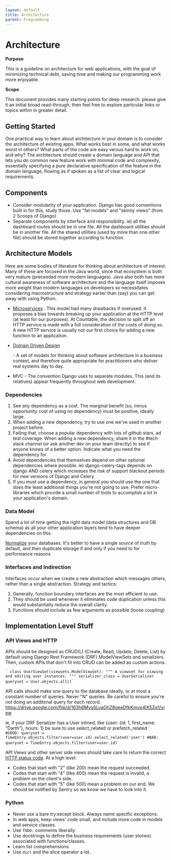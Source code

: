 ```yaml
---
layout: default
title: Architecture
parent: Programming
---
```

# Architecture

**Purpose**

This is a guideline on architecture for web applications, with the goal
of minimizing technical debt, saving time and making our programming
work more enjoyable.

**Scope**

This document provides many starting points for deep research: please
give it an initial broad read-through, then feel free to explore
particular links or topics within in greater detail.

## Getting Started

One practical way to learn about architecture in your domain is to
consider the architecture of existing apps. What works best in some, and
what works worst in others? What parts of the code are easy versus hard
to work on, and why? The architecture should create a domain language
and API that lets you do common new feature work with minimal code and
complexity, essentially specifying a pure declarative specification of
the feature in the domain language, flowing as if spoken as a list of
clear and logical requirements.

## Components

  - Consider modularity of your application. Django has good conventions
    built in for this, study those. Use "fat models" and "skinny views"
    (from 2 Scoops of Django)
  - Separate components by interface and responsibility. ie) all the
    dashboard routes should be in one file. All the dashboard utilities
    should be in another file. All the shared utilities (used by more
    than one other file) should be stored together according to
    function.

## Architecture Models

Here are some bodies of literature for thinking about architecture of
interest. Many of these are focused in the Java world, since that
ecosystem is both very mature (preceeded more modern languages). Java
also both has more cultural awareness of software architecture and the
language itself imposes more weight than modern languages on developers
so necessitates considering macrostructure and strategy earlier than
(say) you can get away with using Python.

  - [Microservices](https://dwmkerr.com/the-death-of-microservice-madness-in-2018/)
    . This model had many drawbacks if overused. It proposes a bias
    towards breaking up your application at the HTTP level (at least for
    our purposes). At Countable, the decision to split off an HTTP
    service is made with a full consideration of the costs of doing so.
    A new HTTP service is usually not our first choice for adding a new
    function to an application.

  - [Domain Driven Design](https://dddcommunity.org/book/evans_2003/)
    
    \- A set of models for thinking about software architecture in a
    business context, and therefore quite appropriate for practitioners
    who deliver real systems day to day.

  - MVC - The convention Django uses to separate modules. This (and its
    relatives) appear frequently throughout web development.

### Dependencies

1.  See any dependency as a cost. The marginal benefit (so, minus
    opportunity cost of using no dependency) must be positive, ideally
    large.
2.  When adding a new dependency, try to use one we've used in another
    project before.
3.  Failing that, choose a popular dependency with lots of github stars,
    ad test coverage. When adding a new dependency, share it in the
    \#tech slack channel (or ask another dev on your team directly) to
    see if anyone knows of a better option. Indicate what you need the
    dependency for.
4.  Avoid dependencies that themselves depend on other optional
    dependencies where possible. ie) django-celery-tags depends on
    django AND celery which increases the risk of support blackout
    periods for new versions of Django and Celery.
5.  If you must use a dependency, in general you should use the one that
    does the least additional things you're not going to use. Prefer
    micro-libraries which provide a small number of tools to accomplish
    a lot in your application's domain.

### Data Model

Spend a lot of time getting the right data model (data structures and DB
schema) as all your other application layers tend to have deeper
dependencies on this.

[Normalize](https://en.wikipedia.org/wiki/Database_normalization) your
databases. It's better to have a single source of truth by default, and
then duplicate storage if and only if you need to for performance
reasons

### Interfaces and Indirection

Interfaces occur when we create a new abstraction which messages others,
rather than a single abstraction. Strategy and tactics:

1.  Generally, function boundary interfaces are the most efficient to
    use.
2.  They should be used whenever it eliminates code duplication unless
    this would substantially reduce the overall clarity.
3.  Functions should include as few arguments as possible (loose
    coupling)

## Implementation Level Stuff

### API Views and HTTP

APIs should be designed as CRUD(L) (Create, Read, Update, Delete, List)
by default using Django Rest Framework (DRF) ModelViewSets and
serializers. Then, custom APIs that don't fit into CRUD can be added as
custom actions.

`` ` class UserViewSet(viewsets.ModelViewSet): """ A viewset for viewing
and editing user instances. """ serializer_class = UserSerializer
queryset = User.objects.all() ``\`

API calls should make one query to the database ideally, or at most a
constant number of queries. Never "N" queries. Be careful to ensure
you're not doing an additonal query for each record.
<https://drive.google.com/file/d/163h6MyqSLvaOhZ8geeDfkKmvp4lX5Zq1/view>

ie, if your DRF Serializer has a User inlined, like
<span class="title-ref">{user: {id: 1, first\_name: "Darth"}, hours:
1}</span> be sure to use <span class="title-ref">select\_related</span>
or <span class="title-ref">prefetch\_related</span> `` ` #GOOD: queryset
= TimeEntry.objects.filter(user=user.id).select_related('user') #BAD:
queryset = TimeEntry.objects.filter(user=user.id) ``\`

API Views and other server side views should take care to return the
correct [HTTP status
code](https://en.wikipedia.org/wiki/List_of_HTTP_status_codes). At a
high level:

  - Codes that start with "2" (like 200) mean the request succeeded.
  - Codes that start with "4" (like 400) mean the request is invalid, a
    problem on the client's side.
  - Codes that start with "5" (like 500) mean a problem on our end. We
    should be notified by Sentry so we know we have to look into it.

### Python

  - Never use a bare try:except block. Always name specific exceptions.
  - In web apps, keep views' code small, and include more code in models
    and service classes.
  - Use `TODO:` comments liberally.
  - Use docstrings to define the business requirements (user stories)
    associated with functions/classes.
  - Learn list comprehensions.
  - Use `dict` and the slice operator a lot.
